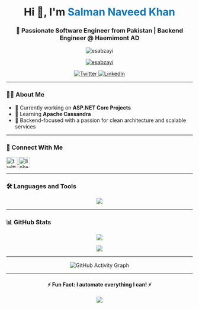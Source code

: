 <!-- Stylish and Modern GitHub Profile README -->
<h1 align="center">Hi 👋, I'm <span style="color:#0e75b6">Salman Naveed Khan</span></h1>
<h3 align="center">🚀 Passionate Software Engineer from Pakistan | Backend Engineer @ Haemimont AD</h3>

<p align="center">
  <img src="https://komarev.com/ghpvc/?username=esabzayi&label=Profile%20views&color=0e75b6&style=flat" alt="esabzayi" />
</p>

<p align="center">
  <a href="https://github.com/ryo-ma/github-profile-trophy">
    <img src="https://github-profile-trophy.vercel.app/?username=esabzayi&theme=algolia&margin-w=15&margin-h=15" alt="esabzayi" />
  </a>
</p>

<p align="center">
  <a href="https://twitter.com/esabzayi" target="_blank">
    <img src="https://img.shields.io/twitter/follow/esabzayi?logo=twitter&style=for-the-badge" alt="Twitter" />
  </a>
  <a href="https://linkedin.com/in/esabzayi" target="_blank">
    <img src="https://img.shields.io/badge/-LinkedIn-0e76a8?style=for-the-badge&logo=linkedin&logoColor=white" alt="LinkedIn" />
  </a>
</p>

---

### 👨‍💻 About Me

- 🔭 Currently working on **ASP.NET Core Projects**
- 🌱 Learning **Apache Cassandra**
- 🧠 Backend-focused with a passion for clean architecture and scalable services

---

### 💼 Connect With Me
<p align="left">
  <a href="https://twitter.com/esabzayi" target="_blank">
    <img align="center" src="https://cdn-icons-png.flaticon.com/512/733/733579.png" alt="twitter" height="30" width="30" />
  </a>
  <a href="https://linkedin.com/in/esabzayi" target="_blank">
    <img align="center" src="https://cdn-icons-png.flaticon.com/512/174/174857.png" alt="linkedin" height="30" width="30" />
  </a>
</p>

---

### 🛠️ Languages and Tools
<p align="center">
  <img src="https://skillicons.dev/icons?i=csharp,dotnet,java,php,nodejs,express,mysql,postgres,mongodb,azure,aws,docker,kubernetes,flutter,graphql,android,laravel,figma,html,css,git,linux" />
</p>

---

### 📊 GitHub Stats
<p align="center">
  <img src="https://github-readme-stats.vercel.app/api/top-langs/?username=esabzayi&layout=compact&theme=tokyonight" />
</p>

<p align="center">
  <img src="https://github-readme-streak-stats.herokuapp.com/?user=esabzayi&theme=tokyonight" />
</p>

---

<p align="center">
  <img src="https://github-readme-activity-graph.vercel.app/graph?username=esabzayi&theme=tokyo-night" alt="GitHub Activity Graph" />
</p>


---

<h4 align="center">⚡ Fun Fact: I automate everything I can! ⚡</h4>

<p align="center">
  <img src="https://readme-typing-svg.demolab.com?font=Fira+Code&duration=2000&pause=1000&color=0E75B6&center=true&width=435&lines=Clean+Code+Advocate;Backend+Craftsman;Always+Learning+New+Tech"/>
</p>

